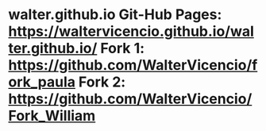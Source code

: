 # walter.github.io  Git-Hub Pages: https://waltervicencio.github.io/walter.github.io/  Fork 1: https://github.com/WalterVicencio/fork_paula Fork 2: https://github.com/WalterVicencio/Fork_William
